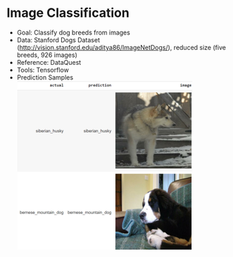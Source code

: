 # Image Classification
* Goal: Classify dog breeds from images
* Data: Stanford Dogs Dataset (http://vision.stanford.edu/aditya86/ImageNetDogs/), reduced size (five breeds, 926 images)
* Reference: DataQuest
* Tools: Tensorflow
* Prediction Samples
![prediction result](image_classification_result.png)
